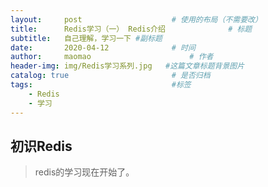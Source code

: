 ```yaml
---
layout:     post   				    # 使用的布局（不需要改）
title:      Redis学习（一） Redis介绍 				# 标题 
subtitle:   自己理解，学习一下 #副标题
date:       2020-04-12 				# 时间
author:     maomao 						# 作者
header-img: img/Redis学习系列.jpg 	#这篇文章标题背景图片
catalog: true 						# 是否归档
tags:								#标签
    - Redis
	- 学习
---
```


## 初识Redis

> redis的学习现在开始了。